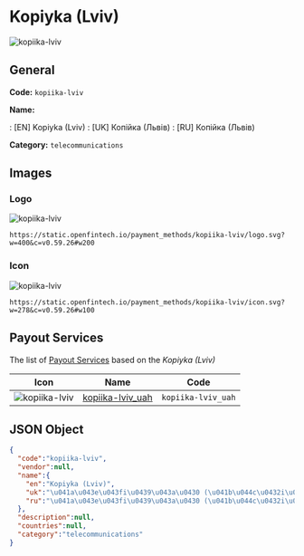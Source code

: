 
# Kopiyka (Lviv) 
![kopiika-lviv](https://static.openfintech.io/payment_methods/kopiika-lviv/logo.svg?w=400&c=v0.59.26#w200)  

## General 
**Code:** `kopiika-lviv` 
 
**Name:** 
 
:	[EN] Kopiyka (Lviv) 
:	[UK] Копiйка (Львiв) 
:	[RU] Копiйка (Львiв) 
 
**Category:** `telecommunications` 
 

## Images 

### Logo 
![kopiika-lviv](https://static.openfintech.io/payment_methods/kopiika-lviv/logo.svg?w=400&c=v0.59.26#w200)  

```
https://static.openfintech.io/payment_methods/kopiika-lviv/logo.svg?w=400&c=v0.59.26#w200
```  

### Icon 
![kopiika-lviv](https://static.openfintech.io/payment_methods/kopiika-lviv/icon.svg?w=278&c=v0.59.26#w100)  

```
https://static.openfintech.io/payment_methods/kopiika-lviv/icon.svg?w=278&c=v0.59.26#w100
```  

## Payout Services 
 
The list of [Payout Services](/payout-services/) based on the _Kopiyka (Lviv)_ 

|Icon|Name|Code| 
|:---:|:---:|:---:| 
|![kopiika-lviv](https://static.openfintech.io/payout_methods/kopiika-lviv/icon.png?w=278&c=v0.59.26#w40) |[kopiika-lviv_uah](/payout-services/kopiika-lviv_uah/)|`kopiika-lviv_uah`| 
 

## JSON Object 

```json
{
  "code":"kopiika-lviv",
  "vendor":null,
  "name":{
    "en":"Kopiyka (Lviv)",
    "uk":"\u041a\u043e\u043fi\u0439\u043a\u0430 (\u041b\u044c\u0432i\u0432)",
    "ru":"\u041a\u043e\u043fi\u0439\u043a\u0430 (\u041b\u044c\u0432i\u0432)"
  },
  "description":null,
  "countries":null,
  "category":"telecommunications"
}
```  
